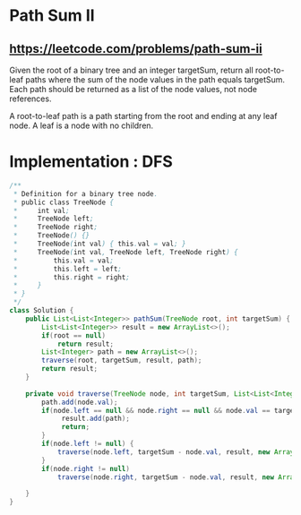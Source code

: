 # Path Sum II

## https://leetcode.com/problems/path-sum-ii

Given the root of a binary tree and an integer targetSum, return all root-to-leaf paths where the sum of the node values in the path equals targetSum. Each path should be returned as a list of the node values, not node references.

A root-to-leaf path is a path starting from the root and ending at any leaf node. A leaf is a node with no children.

# Implementation : DFS
```java
/**
 * Definition for a binary tree node.
 * public class TreeNode {
 *     int val;
 *     TreeNode left;
 *     TreeNode right;
 *     TreeNode() {}
 *     TreeNode(int val) { this.val = val; }
 *     TreeNode(int val, TreeNode left, TreeNode right) {
 *         this.val = val;
 *         this.left = left;
 *         this.right = right;
 *     }
 * }
 */
class Solution {
    public List<List<Integer>> pathSum(TreeNode root, int targetSum) {
        List<List<Integer>> result = new ArrayList<>();
        if(root == null)
            return result;
        List<Integer> path = new ArrayList<>();
        traverse(root, targetSum, result, path);
        return result;
    }
    
    private void traverse(TreeNode node, int targetSum, List<List<Integer>> result, List<Integer> path) {
        path.add(node.val);
        if(node.left == null && node.right == null && node.val == targetSum) {
             result.add(path);
             return;
        }
        if(node.left != null) {
            traverse(node.left, targetSum - node.val, result, new ArrayList<Integer>(path));
        }
        if(node.right != null)
            traverse(node.right, targetSum - node.val, result, new ArrayList<Integer>(path));
            
    }
}

```


